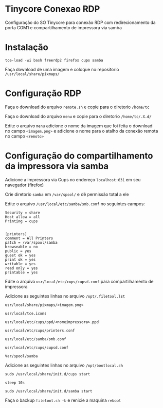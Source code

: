 # Tinycore Conexao RDP
Configuração do SO Tinycore para conexão RDP com redirecionamento da porta COM1 e compartilhamento de impressora via samba

# Instalação

`tce-load -wi bash freerdp2 firefox cups samba`

Faça download de uma imagem e coloque no repositorio `/usr/local/share/pixmaps/`

# Configuração RDP

Faça o download do arquivo `remote.sh` e copie para o diretorio `/home/tc`

Faça o download do arquivo `menu` e copie para o diretorio `/home/tc/.X.d/`

Edite o arquivo `menu` adicione o nome da imagem que foi feita o download no campo `<imagem.png>` e adicione o nome para o atalho da conexão remota no campo `<remoto>`

# Configuração do compartilhamento da impressora via samba

Adicione a impressora via Cups no endereço `localhost:631` em seu navegador (firefox)

Crie diretorio `samba` em `/var/spool/` e dê permissão total a ele

Edite o arquivo `/usr/local/etc/samba/smb.conf` no seguintes campos:

```
Security = share
Host allow = all
Printing = cups


[printers]
comment = All Printers
patch = /var/spool/samba
browseable = no
public = yes
guest ok = yes
print ok = yes
writable = yes
read only = yes
printable = yes
```

Edite o arquivo  `usr/local/etc/cups/cupsd.conf` para compartilhamento de impressora

Adicione as seguintes linhas no arquivo `/opt/.filetool.lst`

```
usr/local/share/pixmaps/<imagem.png>

usr/local/tce.icons

usr/local/etc/cups/ppd/<nomeimpressora>.ppd

usr/local/etc/cups/printers.conf

usr/local/etc/samba/smb.conf

usr/local/etc/cups/cupsd.conf

Var/spool/samba
```

Adicione as seguintes linhas no arquivo `/opt/bootlocal.sh`

```
sudo /usr/local/share/init.d/cups start

sleep 10s

sudo /usr/local/share/init.d/samba start
```

Faça o backup `filetool.sh –b` e renicie a maquina `reboot`
